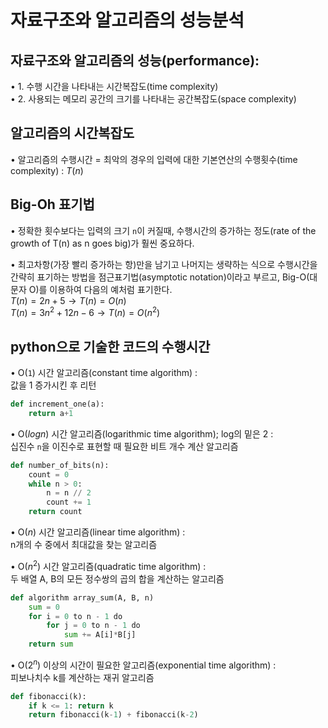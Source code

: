 # 자료구조와 알고리즘의 성능분석

## 자료구조와 알고리즘의 성능(performance):
• 1. 수행 시간을 나타내는 시간복잡도(time complexity)  
• 2. 사용되는 메모리 공간의 크기를 나타내는 공간복잡도(space complexity)

## 알고리즘의 시간복잡도
• 알고리즘의 수행시간 = 최악의 경우의 입력에 대한 기본연산의 수행횟수(time complexity) : $T(n)$

## Big-Oh 표기법
• 정확한 횟수보다는 입력의 크기 `n`이 커질때, 수행시간의 증가하는 정도(rate of the growth of T(n) as n goes big)가 훨씬 중요하다.  
  

• 최고차항(가장 빨리 증가하는 항)만을 남기고 나머지는 생략하는 식으로 수행시간을 간략히 표기하는 방법을 점근표기법(asymptotic notation)이라고 부르고, Big-O(대문자 O)를 이용하여 다음의 예처럼 표기한다.  
$T(n) = 2n + 5 → T(n) = O(n)$  
$T(n) = 3n^2 + 12n - 6 → T(n) = O(n^2)$

## python으로 기술한 코드의 수행시간
• O(`1`) 시간 알고리즘(constant time algorithm) :  
값을 1 증가시킨 후 리턴

```python
def increment_one(a): 
    return a+1
```

• O($log n$) 시간 알고리즘(logarithmic time algorithm); log의 밑은 2 :  
십진수 `n`을 이진수로 표현할 때 필요한 비트 개수 계산 알고리즘

```python
def number_of_bits(n): 
    count = 0 
    while n > 0: 
        n = n // 2
        count += 1 
    return count
```

• O($n$) 시간 알고리즘(linear time algorithm) :  
n개의 수 중에서 최대값을 찾는 알고리즘  

• O($n^2$) 시간 알고리즘(quadratic time algorithm) :  
두 배열 A, B의 모든 정수쌍의 곱의 합을 계산하는 알고리즘

```python
def algorithm array_sum(A, B, n) 
    sum = 0 
    for i = 0 to n - 1 do 
        for j = 0 to n - 1 do 
            sum += A[i]*B[j] 
    return sum
```

• O($2^n$) 이상의 시간이 필요한 알고리즘(exponential time algorithm) :  
피보나치수 k를 계산하는 재귀 알고리즘

```python
def fibonacci(k): 
    if k <= 1: return k 
    return fibonacci(k-1) + fibonacci(k-2)
```